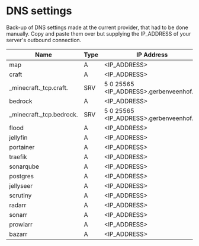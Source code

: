 # DNS settings

Back-up of DNS settings made at the current provider, that had to be done manually.
Copy and paste them over but supplying the IP_ADDRESS of your server's outbound connection.

| Name                       | Type | IP Address                               |
| -------------------------- | ---- | ---------------------------------------- |
| map                        | A    | <IP_ADDRESS>                             |
| craft                      | A    | <IP_ADDRESS>                             |
| \_minecraft.\_tcp.craft.   | SRV  | 5 0 25565 <IP_ADDRESS>.gerbenveenhof.nl. |
| bedrock                    | A    | <IP_ADDRESS>                             |
| \_minecraft.\_tcp.bedrock. | SRV  | 5 0 25565 <IP_ADDRESS>.gerbenveenhof.nl. |
| flood                      | A    | <IP_ADDRESS>                             |
| jellyfin                   | A    | <IP_ADDRESS>                             |
| portainer                  | A    | <IP_ADDRESS>                             |
| traefik                    | A    | <IP_ADDRESS>                             |
| sonarqube                  | A    | <IP_ADDRESS>                             |
| postgres                   | A    | <IP_ADDRESS>                             |
| jellyseer                  | A    | <IP_ADDRESS>                             |
| scrutiny                   | A    | <IP_ADDRESS>                             |
| radarr                     | A    | <IP_ADDRESS>                             |
| sonarr                     | A    | <IP_ADDRESS>                             |
| prowlarr                   | A    | <IP_ADDRESS>                             |
| bazarr                     | A    | <IP_ADDRESS>                             |
